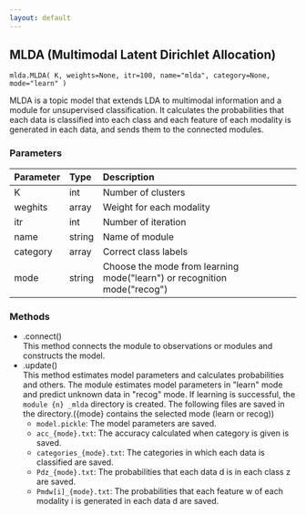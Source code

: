 ```yaml
---
layout: default
---
```

## MLDA (Multimodal Latent Dirichlet Allocation)

```
mlda.MLDA( K, weights=None, itr=100, name="mlda", category=None, mode="learn" )
```

MLDA is a topic model that extends LDA to multimodal information and a module for unsupervised classification. 
It calculates the probabilities that each data is classified into each class and each feature of each modality is generated in each data, 
and sends them to the connected modules.

  
### Parameters

| Parameter | Type | Description |
|:----------|:-----|:------------|
| K         | int | Number of clusters |
| weghits   | array | Weight for each modality |
| itr       | int | Number of iteration |
| name      | string | Name of module |
| category  | array | Correct class labels |
| mode      | string | Choose the mode from learning mode("learn") or recognition mode("recog") |

  
### Methods

- .connect()  
This method connects the module to observations or modules and constructs the model.
- .update()  
This method estimates model parameters and calculates probabilities and others.
The module estimates model parameters in "learn" mode and predict unknown data in "recog" mode.
If learning is successful, the `module {n} _mlda` directory is created.
The following files are saved in the directory.({mode} contains the selected mode (learn or recog))
    - `model.pickle`: The model parameters are saved.
    - `acc_{mode}.txt`: The accuracy calculated when category is given is saved.
    - `categories_{mode}.txt`: The categories in which each data is classified are saved.
    - `Pdz_{mode}.txt`: The probabilities that each data d is in each class z are saved.
    - `Pmdw[i]_{mode}.txt`: The probabilities that each feature w of each modality i is generated in each data d are saved.